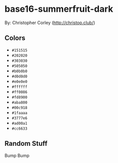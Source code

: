 # base16-summerfruit-dark

By: Christopher Corley (http://christop.club/)

## Colors

* `#151515`
* `#202020`
* `#303030`
* `#505050`
* `#b0b0b0`
* `#d0d0d0`
* `#e0e0e0`
* `#ffffff`
* `#ff0086`
* `#fd8900`
* `#aba800`
* `#00c918`
* `#1faaaa`
* `#3777e6`
* `#ad00a1`
* `#cc6633`

## Random Stuff

Bump
Bump
